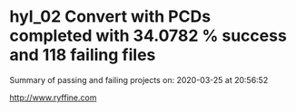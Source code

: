 # hyl_02 Convert with PCDs completed with 34.0782 % success and 118 failing files

Summary of passing and failing projects on: 2020-03-25 at 20:56:52

http://www.ryffine.com
